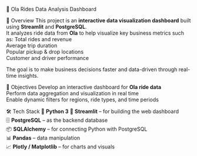  🚖 Ola Rides Data Analysis Dashboard
 
 🧠 Overview
This project is an **interactive data visualization dashboard** built using **Streamlit** and **PostgreSQL**.  
It analyzes ride data from **Ola** to help visualize key business metrics such as:
  Total rides and revenue  
  Average trip duration  
  Popular pickup & drop locations  
  Customer and driver performance  

The goal is to make business decisions faster and data-driven through real-time insights.

 🎯 Objectives
 Develop an interactive dashboard for **Ola ride data**  
 Perform data aggregation and visualization in real time  
 Enable dynamic filters for regions, ride types, and time periods  

 🛠️ Tech Stack
🐍 **Python 3**
🧱 **Streamlit** – for building the web dashboard  
🗄️ **PostgreSQL** – as the backend database  
📦 **SQLAlchemy** – for connecting Python with PostgreSQL  
📊 **Pandas** – data manipulation  
📈 **Plotly / Matplotlib** – for charts and visuals  


